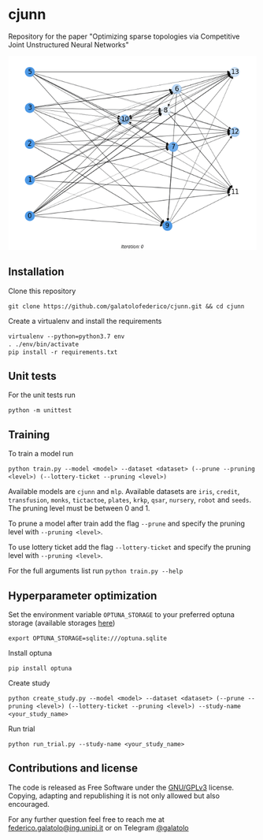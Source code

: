 # cjunn

Repository for the paper "Optimizing sparse topologies via Competitive Joint Unstructured Neural Networks"

![network](./README.md.d/network.gif)

## Installation

Clone this repository

```
git clone https://github.com/galatolofederico/cjunn.git && cd cjunn
```

Create a virtualenv and install the requirements

```
virtualenv --python=python3.7 env
. ./env/bin/activate
pip install -r requirements.txt
```

## Unit tests

For the unit tests run

```
python -m unittest
```

## Training

To train a model run 

```
python train.py --model <model> --dataset <dataset> (--prune --pruning <level>) (--lottery-ticket --pruning <level>)
```

Available models are `cjunn` and `mlp`. Available datasets are `iris`, `credit`, `transfusion`, `monks`, `tictactoe`, `plates`, `krkp`, `qsar`, `nursery`, `robot` and `seeds`. The pruning level must be between 0 and 1.

To prune a model after train add the flag `--prune` and specify the pruning level with `--pruning <level>`.

To use lottery ticket add the flag `--lottery-ticket` and specify the pruning level with `--pruning <level>`.

For the full arguments list run `python train.py --help`

## Hyperparameter optimization

Set the environment variable `OPTUNA_STORAGE` to your preferred optuna storage (available storages [here](https://docs.sqlalchemy.org/en/14/core/engines.html#sqlalchemy.create_engine))

```
export OPTUNA_STORAGE=sqlite:///optuna.sqlite
```

Install optuna

```
pip install optuna
```

Create study

```
python create_study.py --model <model> --dataset <dataset> (--prune --pruning <level>) (--lottery-ticket --pruning <level>) --study-name <your_study_name>
```

Run trial

```
python run_trial.py --study-name <your_study_name>
```

## Contributions and license

The code is released as Free Software under the [GNU/GPLv3](https://choosealicense.com/licenses/gpl-3.0/) license. Copying, adapting and republishing it is not only allowed but also encouraged. 

For any further question feel free to reach me at  [federico.galatolo@ing.unipi.it](mailto:federico.galatolo@ing.unipi.it) or on Telegram  [@galatolo](https://t.me/galatolo)